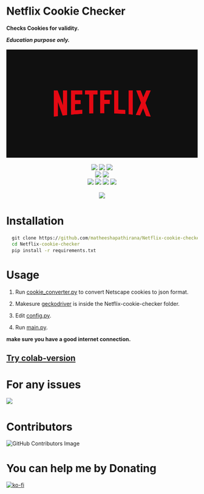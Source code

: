 
# Netflix Cookie Checker

**Checks Cookies for validity.**

*<b>Education purpose only.</b>*<br><br>
![Logo](images/netflix_logo.jpg)


<p align= "center">
   <img src="https://img.shields.io/github/languages/top/matheeshapathirana/Netflix-cookie-checker">
   <img src="https://img.shields.io/github/stars/matheeshapathirana/Netflix-cookie-checker">
   <img src="https://img.shields.io/github/forks/matheeshapathirana/Netflix-cookie-checker">
   <br>
   <img src="https://img.shields.io/github/last-commit/matheeshapathirana/Netflix-cookie-checker">
   <img src="https://img.shields.io/github/license/matheeshapathirana/Netflix-cookie-checker">
   <br>
   <img src="https://img.shields.io/github/issues/matheeshapathirana/Netflix-cookie-checker">
   <img src="https://img.shields.io/github/issues-closed/matheeshapathirana/Netflix-cookie-checker">
   <img src ="https://hits.dwyl.com/matheeshapathirana/Netflix-cookie-checker.svg">
   <img src="https://github.com/matheeshapathirana/Netflix-cookie-checker/actions/workflows/qodana_code_quality.yml/badge.svg">
   <br>
   <br>
   <img src="https://repobeats.axiom.co/api/embed/97888767d68bc2104aed23c14f34d310822b4bc8.svg">
</p>


# Installation

```cmd
  git clone https://github.com/matheeshapathirana/Netflix-cookie-checker.git
  cd Netflix-cookie-checker
  pip install -r requirements.txt
```
# Usage

1.  Run [cookie_converter.py](https://github.com/matheeshapathirana/Netflix-cookie-checker/blob/b82b684355a80e23f5648e6082090d9cd5332cc3/cookie_converter.py) to convert Netscape cookies to json format.
2. Makesure [geckodriver](https://github.com/mozilla/geckodriver/releases) is inside the Netflix-cookie-checker folder.

4. Edit [config.py](https://github.com/matheeshapathirana/Netflix-cookie-checker/blob/37dc8cb0db77d1d16866906e86904d0b9866f474/main.py).
3. Run [main.py](https://github.com/matheeshapathirana/Netflix-cookie-checker/blob/b82b684355a80e23f5648e6082090d9cd5332cc3/main.py).

**make sure you have a good internet connection.**

## [Try colab-version](https://github.com/matheeshapathirana/Netflix-cookie-checker/tree/colab-version)
# For any issues
<a href="https://discord.gg/RSCdKeKB5X"><img src="https://discord.com/api/guilds/1121457935822901278/widget.png?style=banner2"></a>

# Contributors
![GitHub Contributors Image](https://contrib.rocks/image?repo=matheeshapathirana/Netflix-cookie-checker)
 

# You can help me by Donating
  [![ko-fi](https://ko-fi.com/img/githubbutton_sm.svg)](https://ko-fi.com/matheeshapathirana)

